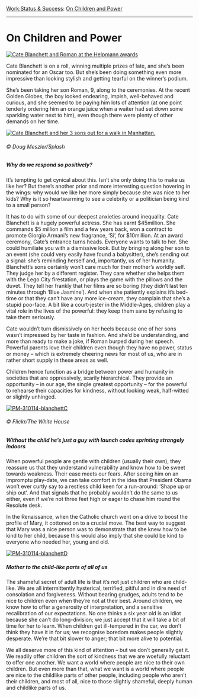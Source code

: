 [Work:](https://www.theschooloflife.com/thebookoflife/category/work/)[Status & Success](https://www.theschooloflife.com/thebookoflife/category/work/status-and-success/): [On Children and Power](https://www.theschooloflife.com/thebookoflife/on-children-and-power/)

* * *

# On Children and Power

[![Cate Blanchett and Roman at the Helpmann awards](https://www.theschooloflife.com/thebookoflife/wp-content/uploads/2014/11/PM-310114-blanchettA1.jpg)](http://www.thebookoflife.org/wp-content/uploads/2014/11/PM-310114-blanchettA1.jpg)

Cate Blanchett is on a roll, winning multiple prizes of late, and she’s been nominated for an Oscar too. But she’s been doing something even more impressive than looking stylish and getting tearful on the winner’s podium.

She’s been taking her son Roman, 9, along to the ceremonies. At the recent Golden Globes, the boy looked endearing, impish, well-behaved and curious, and she seemed to be paying him lots of attention (at one point tenderly ordering him an orange juice when a waiter had set down some sparkling water next to him), even though there were plenty of other demands on her time.

[![Cate Blanchett and her 3 sons out for a walk in Manhattan.](https://www.theschooloflife.com/thebookoflife/wp-content/uploads/2014/11/PM-310114-blanchettB1.jpg)](http://www.thebookoflife.org/wp-content/uploads/2014/11/PM-310114-blanchettB1.jpg)

###### © Doug Meszler/Splash

##### Why do we respond so positively?

It’s tempting to get cynical about this. Isn’t she only doing this to make us like her? But there’s another prior and more interesting question hovering in the wings: why would we like her more simply because she was nice to her kids? Why is it so heartwarming to see a celebrity or a politician being kind to a small person?

It has to do with some of our deepest anxieties around inequality. Cate Blanchett is a hugely powerful actress. She has earnt $45million. She commands $5 million a film and a few years back, won a contract to promote Giorgio Armani’s new fragrance, ‘Si’, for $10million. At an award ceremony, Cate’s entrance turns heads. Everyone wants to talk to her. She could humiliate you with a dismissive look. But by bringing along her son to an event (she could very easily have found a babysitter), she’s sending out a signal: she’s reminding herself and, importantly, us of her humanity. Blanchett’s sons certainly won’t care much for their mother’s worldly self. They judge her by a different register. They care whether she helps them with the Lego City firestation, or plays the game with the pillows and the duvet. They tell her frankly that her films are so boring (they didn’t last ten minutes through ‘Blue Jasmine’). And when she patiently explains it’s bed-time or that they can’t have any more ice-cream, they complain that she’s a stupid poo-face. A bit like a court-jester in the Middle-Ages, children play a vital role in the lives of the powerful: they keep them sane by refusing to take them seriously.

Cate wouldn’t turn dismissively on her heels because one of her sons wasn’t impressed by her taste in fashion. And she’d be understanding, and more than ready to make a joke, if Roman burped during her speech. Powerful parents love their children even though they have no power, status or money – which is extremely cheering news for most of us, who are in rather short supply in these areas as well.

Children hence function as a bridge between power and humanity in societies that are oppressively, scarily hierarchical. They provide an opportunity – in our age, the single greatest opportunity – for the powerful to rehearse their capacities for kindness, without looking weak, half-witted or slightly unhinged.

[![PM-310114-blanchettC](https://www.theschooloflife.com/thebookoflife/wp-content/uploads/2014/11/PM-310114-blanchettC.jpg)](http://www.thebookoflife.org/wp-content/uploads/2014/11/PM-310114-blanchettC.jpg)

###### © Flickr/The White House

##### Without the child he’s just a guy with launch codes sprinting strangely indoors

When powerful people are gentle with children (usually their own), they reassure us that they understand vulnerability and know how to be sweet towards weakness. Their ease meets our fears. After seeing him on an impromptu play-date, we can take comfort in the idea that President Obama won’t ever curtly say to a restless child keen for a run-around: ‘Shape up or ship out’. And that signals that he probably wouldn’t do the same to us either, even if we’re not three feet high or eager to chase him round the Resolute desk.

In the Renaissance, when the Catholic church went on a drive to boost the profile of Mary, it cottoned on to a crucial move. The best way to suggest that Mary was a nice person was to demonstrate that she knew how to be kind to her child, because this would also imply that she could be kind to everyone who needed her, young and old.

[![PM-310114-blanchettD](https://www.theschooloflife.com/thebookoflife/wp-content/uploads/2014/11/PM-310114-blanchettD1.jpg)](http://www.thebookoflife.org/wp-content/uploads/2014/11/PM-310114-blanchettD1.jpg)

##### Mother to the child-like parts of all of us

The shameful secret of adult life is that it’s not just children who are child-like. We are all intermittently hysterical, terrified, pitiful and in dire need of consolation and forgiveness. Without bearing grudges, adults tend to be nice to children even when they’re not at their best. Around children, we know how to offer a generosity of interpretation, and a sensitive recalibration of our expectations. No one thinks a six year old is an idiot because she can’t do long-division; we just accept that it will take a bit of time for her to learn. When children get ill-tempered in the car, we don’t think they have it in for us; we recognise boredom makes people slightly desperate. We’re that bit slower to anger; that bit more alive to potential.

We all deserve more of this kind of attention – but we don’t generally get it. We readily offer children the sort of kindness that we are woefully reluctant to offer one another. We want a world where people are nice to their own children. But even more than that, what we want is a world where people are nice to the childlike parts of other people, including people who aren’t their children, and most of all, nice to those slightly shameful, deeply human and childlike parts of us.

&nbsp;&nbsp;
